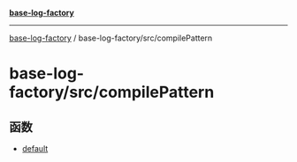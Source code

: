 [**base-log-factory**](../../../index.md)

***

[base-log-factory](../../../index.md) / base-log-factory/src/compilePattern

# base-log-factory/src/compilePattern

## 函数

- [default](functions/default.md)
